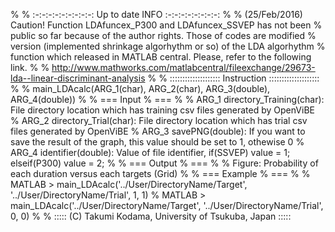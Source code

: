 %
% :-:-:-:-:-:-:-:-:-: Up to date INFO :-:-:-:-:-:-:-:-:
%
% (25/Feb/2016) Caution! Function LDAfuncex_P300 and LDAfuncex_SSVEP has not been 
% public so far because of the author rights. Those of codes are modified 
% version (implemented shrinkage algorhythm or so) of the LDA algorhythm 
% function which released in MATLAB central. Please, refer to the following link.
%
% http://www.mathworks.com/matlabcentral/fileexchange/29673-lda--linear-discriminant-analysis
%
% :::::::::::::::::::: Instruction ::::::::::::::::::::
%
% main_LDAcalc(ARG_1(char), ARG_2(char), ARG_3(double), ARG_4(double))
%
% === Input % ===
%
% ARG_1 directory_Training(char): File directory location which has training csv files generated by OpenViBE
% ARG_2 directory_Trial(char): File directory location which has trial csv files generated by OpenViBE
% ARG_3 savePNG(double): If you want to save the result of the graph, this value should be set to 1, othewise 0
% ARG_4 identifier(double): Value of file identifier, if(SSVEP) value = 1; elseif(P300) value = 2;
%
% === Output % ===
%
% Figure: Probability of each duration versus each targets (Grid)
%
% === Example % ===
%
% MATLAB > main_LDAcalc('../User/DirectoryName/Target', '../User/DirectoryName/Trial', 1, 1)
% MATLAB > main_LDAcalc('../User/DirectoryName/Target', '../User/DirectoryName/Trial', 0, 0)
%
% ::::: (C) Takumi Kodama, University of Tsukuba, Japan :::::